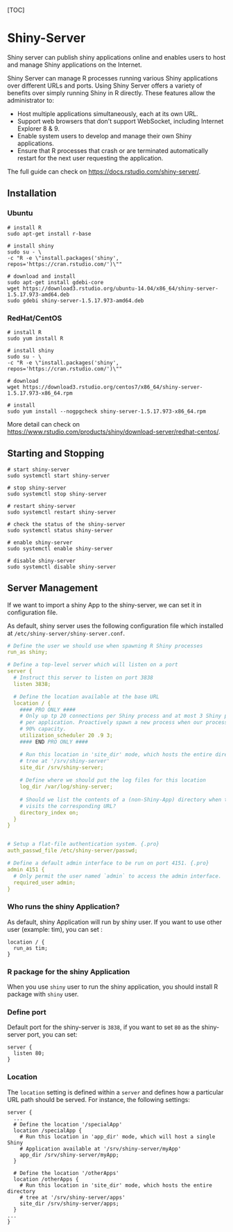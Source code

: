[TOC]



# Shiny-Server

Shiny server can publish shiny applications online and enables users to host and manage Shiny applications on the Internet. 

Shiny Server can manage R processes running various Shiny applications over different URLs and ports. Using Shiny Server offers a variety of benefits over simply running Shiny in R directly. These features allow the administrator to:

- Host multiple applications simultaneously, each at its own URL.
- Support web browsers that don't support WebSocket, including Internet Explorer 8 & 9.
- Enable system users to develop and manage their own Shiny applications.
- Ensure that R processes that crash or are terminated automatically restart for the next user requesting the application.

The full guide can check on https://docs.rstudio.com/shiny-server/.



## Installation

### Ubuntu

```shell
# install R
sudo apt-get install r-base

# install shiny
sudo su - \
-c "R -e \"install.packages('shiny', repos='https://cran.rstudio.com/')\""

# download and install
sudo apt-get install gdebi-core
wget https://download3.rstudio.org/ubuntu-14.04/x86_64/shiny-server-1.5.17.973-amd64.deb
sudo gdebi shiny-server-1.5.17.973-amd64.deb
```



### RedHat/CentOS

```shell
# install R
sudo yum install R

# install shiny
sudo su - \
-c "R -e \"install.packages('shiny', repos='https://cran.rstudio.com/')\""

# download
wget https://download3.rstudio.org/centos7/x86_64/shiny-server-1.5.17.973-x86_64.rpm

# install 
sudo yum install --nogpgcheck shiny-server-1.5.17.973-x86_64.rpm
```

More detail can check on https://www.rstudio.com/products/shiny/download-server/redhat-centos/.



## Starting and Stopping

```shell
# start shiny-server
sudo systemctl start shiny-server

# stop shiny-server 
sudo systemctl stop shiny-server

# restart shiny-server
sudo systemctl restart shiny-server

# check the status of the shiny-server
sudo systemctl status shiny-server

# enable shiny-server
sudo systemctl enable shiny-server

# disable shiny-server
sudo systemctl disable shiny-server
```



## Server Management

If we want to import a shiny App to  the shiny-server, we can set it in configuration file.

As default, shiny server uses the following configuration file which installed at `/etc/shiny-server/shiny-server.conf`.

```yaml
# Define the user we should use when spawning R Shiny processes
run_as shiny;

# Define a top-level server which will listen on a port
server {
  # Instruct this server to listen on port 3838
  listen 3838;

  # Define the location available at the base URL
  location / {
    #### PRO ONLY ####
    # Only up tp 20 connections per Shiny process and at most 3 Shiny processes
    # per application. Proactively spawn a new process when our processes reach 
    # 90% capacity.
    utilization_scheduler 20 .9 3;
    #### END PRO ONLY ####

    # Run this location in 'site_dir' mode, which hosts the entire directory
    # tree at '/srv/shiny-server'
    site_dir /srv/shiny-server;
    
    # Define where we should put the log files for this location
    log_dir /var/log/shiny-server;
    
    # Should we list the contents of a (non-Shiny-App) directory when the user 
    # visits the corresponding URL?
    directory_index on;
  }
}


# Setup a flat-file authentication system. {.pro}
auth_passwd_file /etc/shiny-server/passwd;

# Define a default admin interface to be run on port 4151. {.pro}
admin 4151 {
  # Only permit the user named `admin` to access the admin interface.
  required_user admin;
}
```



### Who runs the shiny Application?

As default, shiny Application will run by shiny user. If you want to use other user (example: tim), you can set :

```shell
location / {
  run_as tim;
}
```



### R package for the shiny Application

When you use `shiny` user to run the shiny application, you should install R package with `shiny` user.



### Define port

Default port for the shiny-server is `3838`, if you want to set `80` as the shiny-server port, you can set:

```shell
server {
  listen 80;
}
```



### Location

The `location` setting is defined within a `server` and defines how a particular URL path should be served. For instance, the following settings:

```shell
server {
  ...
  # Define the location '/specialApp'
  location /specialApp {
    # Run this location in 'app_dir' mode, which will host a single Shiny
    # Application available at '/srv/shiny-server/myApp'
    app_dir /srv/shiny-server/myApp;
  }
  
  # Define the location '/otherApps'
  location /otherApps {
    # Run this location in 'site_dir' mode, which hosts the entire directory
    # tree at '/srv/shiny-server/apps'
    site_dir /srv/shiny-server/apps;
  }
...
}
```








